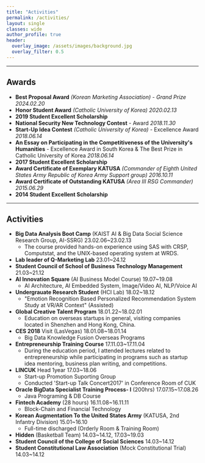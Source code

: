 ```yaml
---  
title: "Activities"
permalink: /activities/
layout: single
classes: wide
author_profile: true
header:
  overlay_image: /assets/images/background.jpg
  overlay_filter: 0.5
---
```



---
## **Awards**

- **Best Proposal Award**  *(Korean Marketing Association) - Grand Prize 2024.02.20*
- **Honor Student Award**  *(Catholic University of Korea) 2020.02.13*
- **2019 Student Excellent Scholarship** 
- **National Security New Technology Contest** - Award *2018.11.30*
- **Start-Up Idea Contest** *(Catholic University of Korea)* - Excellence Award *2018.06.14*
- **An Essay on Participating in the Competitiveness of the University's Humanities** - Excellence Award in South Korea & The Best Prize in Catholic University of Korea *2018.06.14*
- **2017 Student Excellent Scholarship** 
- **Award Certificate of Exemplary KATUSA** *(Commander of Eighth United States Army Republic of Korea Army Support group) 2016.10.11*
- **Award Certificate of Outstanding KATUSA** *(Area III RSG Commander) 2015.06.29*
- **2014 Student Excellent Scholarship** 

---
## **Activities**
- **Big Data Analysis Boot Camp** (KAIST AI & Big Data Social Science Research Group, AI-SSRG) 23.02.06~23.02.13
  - The course provided hands-on experience using SAS with CRSP, Computstat, and the UNIX-based operating system at WRDS.
- **Lab leader of Q-Marketing Lab** 23.01~24.12
- **Student Council of School of Business Technology Management** 21.03~21.12
- **AI Innovation Square** (AI Business Model Course) 19.07~19.08
  - AI Architecture, AI Embedded System, Image/Video AI, NLP/Voice AI
- **Undergrauate Research Student** (HCI Lab) 18.02~18.12
  - "Emotion Recognition Based Personalized Recommendation System Study at VR/AR Context" (Assisted)
- **Global Creative Talent Program** 18.01.22~18.02.01
  - Education on overseas startups in general, visiting companies located in Shenzhen and Hong Kong, China.
- **CES 2018** Visit (LasVegas) 18.01.08~18.01.14
  - Big Data Knowledge Fusion Overseas Programs
- **Entrepreneurship Training Course** 17.11.03~17.11.04
  - During the education period, I attended lectures related to entrepreneurship while participating in programs such as startup idea mentoring, business plan writing, and competitions.
- **LINCUK** Head 1year 17.03~18.06
  - Start-up Promotion Suporting Group
  - Conducted 'Start-up Talk Concert2017' in Conference Room of CUK
- **Oracle BigData Specialist Training Process- I** (200hrs) 17.07.15~17.08.26
  - Java Programing & DB Course
- **Fintech Academy** (28 hours) 16.11.08~16.11.11
  - Block-Chain and Financial Technology
- **Korean Augmentation To the United States Army** (KATUSA, 2nd Infantry Division) 15.01~16.10
  - Full-time discharged (Orderly Room & Training Room)
- **Hidden** (Basketball Team)   14.03~14.12, 17.03~19.03
- **Student Council of the College of Social Sciences** 14.03~14.12
- **Student Constitutional Law Association** (Mock Constitutional Trial) 14.03~14.12
  
